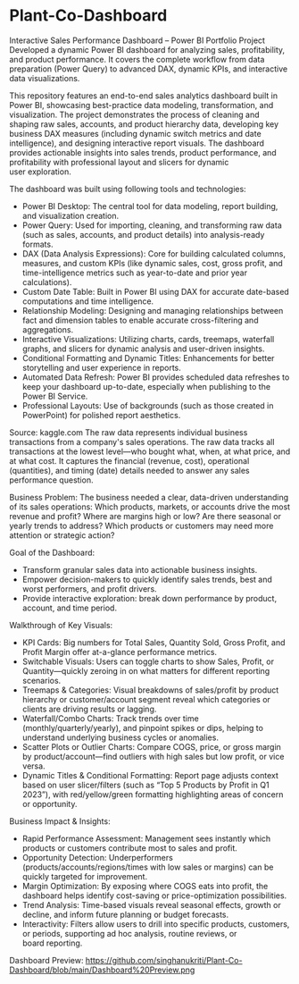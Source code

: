 # Plant-Co-Dashboard
Interactive Sales Performance Dashboard – Power BI Portfolio Project
Developed a dynamic Power BI dashboard for analyzing sales, profitability, and product performance. It covers the complete workflow from data preparation (Power Query) to advanced DAX, dynamic KPIs, and interactive data visualizations. 

This repository features an end-to-end sales analytics dashboard built in Power BI, showcasing best-practice data modeling, transformation, and visualization. The project demonstrates the process of cleaning and shaping raw sales, accounts, and product hierarchy data, developing key business DAX measures (including dynamic switch metrics and date intelligence), and designing interactive report visuals. The dashboard provides actionable insights into sales trends, product performance, and profitability with professional layout and slicers for dynamic user exploration.

The dashboard was built using following tools and technologies:
- Power BI Desktop: The central tool for data modeling, report building, and visualization creation.
- Power Query: Used for importing, cleaning, and transforming raw data (such as sales, accounts, and product details) into analysis-ready formats.
- DAX (Data Analysis Expressions): Core for building calculated columns, measures, and custom KPIs (like dynamic sales, cost, gross profit, and time-intelligence metrics such as year-to-date and prior year calculations).
- Custom Date Table: Built in Power BI using DAX for accurate date-based computations and time intelligence.
- Relationship Modeling: Designing and managing relationships between fact and dimension tables to enable accurate cross-filtering and aggregations.
- Interactive Visualizations: Utilizing charts, cards, treemaps, waterfall graphs, and slicers for dynamic analysis and user-driven insights.
- Conditional Formatting and Dynamic Titles: Enhancements for better storytelling and user experience in reports.
- Automated Data Refresh: Power BI provides scheduled data refreshes to keep your dashboard up-to-date, especially when publishing to the Power BI Service.
- Professional Layouts: Use of backgrounds (such as those created in PowerPoint) for polished report aesthetics.

Source: kaggle.com
The raw data represents individual business transactions from a company's sales operations.
The raw data tracks all transactions at the lowest level—who bought what, when, at what price, and at what cost.
It captures the financial (revenue, cost), operational (quantities), and timing (date) details needed to answer any sales performance question.

Business Problem:
The business needed a clear, data-driven understanding of its sales operations: Which products, markets, or accounts drive the most revenue and profit? Where are margins high or low? Are there seasonal or yearly trends to address? Which products or customers may need more attention or strategic action?

Goal of the Dashboard:
- Transform granular sales data into actionable business insights.
- Empower decision-makers to quickly identify sales trends, best and worst performers, and profit drivers.
- Provide interactive exploration: break down performance by product, account, and time period.

Walkthrough of Key Visuals:
- KPI Cards: Big numbers for Total Sales, Quantity Sold, Gross Profit, and Profit Margin offer at-a-glance performance metrics.
- Switchable Visuals: Users can toggle charts to show Sales, Profit, or Quantity—quickly zeroing in on what matters for different reporting scenarios.
- Treemaps & Categories: Visual breakdowns of sales/profit by product hierarchy or customer/account segment reveal which categories or clients are driving results or lagging.
- Waterfall/Combo Charts: Track trends over time (monthly/quarterly/yearly), and pinpoint spikes or dips, helping to understand underlying business cycles or anomalies.
- Scatter Plots or Outlier Charts: Compare COGS, price, or gross margin by product/account—find outliers with high sales but low profit, or vice versa.
- Dynamic Titles & Conditional Formatting: Report page adjusts context based on user slicer/filters (such as “Top 5 Products by Profit in Q1 2023”), with red/yellow/green formatting highlighting areas of concern or opportunity.

Business Impact & Insights:
- Rapid Performance Assessment: Management sees instantly which products or customers contribute most to sales and profit.
- Opportunity Detection: Underperformers (products/accounts/regions/times with low sales or margins) can be quickly targeted for improvement.
- Margin Optimization: By exposing where COGS eats into profit, the dashboard helps identify cost-saving or price-optimization possibilities.
- Trend Analysis: Time-based visuals reveal seasonal effects, growth or decline, and inform future planning or budget forecasts.
- Interactivity: Filters allow users to drill into specific products, customers, or periods, supporting ad hoc analysis, routine reviews, or board reporting.

Dashboard Preview:
https://github.com/singhanukriti/Plant-Co-Dashboard/blob/main/Dashboard%20Preview.png
